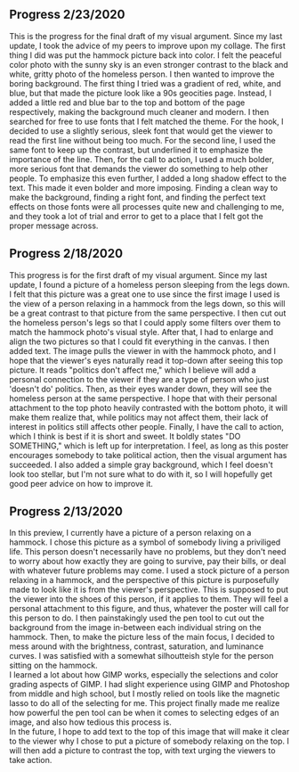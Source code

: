 ## Progress 2/23/2020
This is the progress for the final draft of my visual argument. Since my last update, I took the advice of my peers to improve upon my collage. The first thing I did was put the hammock picture back into color. I felt the peaceful color photo with the sunny sky is an even stronger contrast to the black and white, gritty photo of the homeless person. I then wanted to improve the boring background. The first thing I tried was a gradient of red, white, and blue, but that made the picture look like a 90s geocities page. Instead, I added a little red and blue bar to the top and bottom of the page respectively, making the background much cleaner and modern. I then searched for free to use fonts that I felt matched the theme. For the hook, I decided to use a slightly serious, sleek font that would get the viewer to read the first line without being too much. For the second line, I used the same font to keep up the contrast, but underlined it to emphasize the importance of the line. Then, for the call to action, I used a much bolder, more serious font that demands the viewer do something to help other people. To emphasize this even further, I added a long shadow effect to the text. This made it even bolder and more imposing. Finding a clean way to make the background, finding a right font, and finding the perfect text effects on those fonts were all processes quite new and challenging to me, and they took a lot of trial and error to get to a place that I felt got the proper message across. 

## Progress 2/18/2020
This progress is for the first draft of my visual argument. Since my last update, I found a picture of a homeless person sleeping from the legs down. I felt that this picture was a great one to use since the first image I used is the view of a person relaxing in a hammock from the legs down, so this will be a great contrast to that picture from the same perspective. I then cut out the homeless person's legs so that I could apply some filters over them to match the hammock photo's visual style. After that, I had to enlarge and align the two pictures so that I could fit everything in the canvas. I then added text. The image pulls the viewer in with the hammock photo, and I hope that the viewer's eyes naturally read it top-down after seeing this top picture. It reads "politics don't affect me," which I believe will add a personal connection to the viewer if they are a type of person who just 'doesn't do' politics. Then, as their eyes wander down, they will see the homeless person at the same perspective. I hope that with their personal attachment to the top photo heavily contrasted with the bottom photo, it will make them realize that, while politics may not affect them, their lack of interest in politics still affects other people. Finally, I have the call to action, which I think is best if it is short and sweet. It boldly states "DO SOMETHING," which is left up for interpretation. I feel, as long as this poster encourages somebody to take political action, then the visual argument has succeeded. I also added a simple gray background, which I feel doesn't look too stellar, but I'm not sure what to do with it, so I will hopefully get good peer advice on how to improve it.

## Progress 2/13/2020
In this preview, I currently have a picture of a person relaxing on a hammock. I chose this picture as a symbol of somebody living a
priviliged life. This person doesn't necessarily have no problems, but they don't need to worry about how exactly they are going
to survive, pay their bills, or deal with whatever future problems may come. I used a stock picture of a person relaxing in a hammock,
 and the perspective of this picture is purposefully made to look like it is from the viewer's perspective. This is supposed to put
 the viewer into the shoes of this person, if it applies to them. They will feel a personal attachment to this figure, and thus, whatever
 the poster will call for this person to do. I then painstakingly used the pen tool to cut out the background from the image in-between
 each individual string on the hammock. Then, to make the picture less of the main focus, I decided to mess around with the brightness,
  contrast, saturation, and luminance curves. I was satisfied with a somewhat silhoutteish style for the person sitting on the hammock.  
  I learned a lot about how GIMP works, especially the selections and color grading aspects of GIMP. I had slight experience using
  GIMP and Photoshop from middle and high school, but I mostly relied on tools like the magnetic lasso to do all of the selecting for me.
  This project finally made me realize how powerful the pen tool can be when it comes to selecting edges of an image, and also how tedious
  this process is.  
  In the future, I hope to add text to the top of this image that will make it clear to the viewer why I chose to put a picture
  of somebody relaxing on the top. I will then add a picture to contrast the top, with text urging the viewers to take action.
